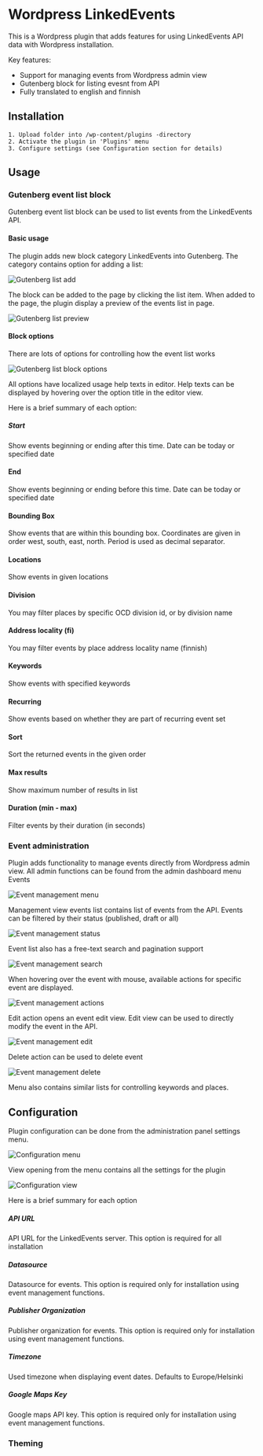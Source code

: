 # Wordpress LinkedEvents

This is a Wordpress plugin that adds features for using LinkedEvents API data with Wordpress installation.

Key features:

  - Support for managing events from Wordpress admin view
  - Gutenberg block for listing evesnt from API
  - Fully translated to english and finnish
  
## Installation

    1. Upload folder into /wp-content/plugins -directory
    2. Activate the plugin in 'Plugins' menu
    3. Configure settings (see Configuration section for details)

## Usage

### Gutenberg event list block

Gutenberg event list block can be used to list events from the LinkedEvents API.

#### Basic usage

The plugin adds new block category LinkedEvents into Gutenberg. The category contains option for adding a list:

![Gutenberg list add](https://static.metatavu.io/wordpress-linkedevents/gutenberg-list-add.png)

The block can be added to the page by clicking the list item. When added to the page, the plugin display a preview of the events list in page. 

![Gutenberg list preview](https://static.metatavu.io/wordpress-linkedevents/gutenberg-list-preview.png)

#### Block options

There are lots of options for controlling how the event list works 

![Gutenberg list block options](https://static.metatavu.io/wordpress-linkedevents/gutenberg-list-inspector.png)

All options have localized usage help texts in editor. Help texts can be displayed by hovering over the option title in the editor view.

Here is a brief summary of each option:

##### Start
Show events beginning or ending after this time. Date can be today or specified date

#### End
Show events beginning or ending before this time. Date can be today or specified date

#### Bounding Box
Show events that are within this bounding box. Coordinates are given in order west, south, east, north. Period is used as decimal separator.

#### Locations
Show events in given locations

#### Division
You may filter places by specific OCD division id, or by division name

#### Address locality (fi)
You may filter events by place address locality name (finnish)

#### Keywords
Show events with specified keywords

#### Recurring
Show events based on whether they are part of recurring event set

#### Sort
Sort the returned events in the given order

#### Max results
Show maximum number of results in list

#### Duration (min - max)
Filter events by their duration (in seconds)

### Event administration

Plugin adds functionality to manage events directly from Wordpress admin view. All admin functions can be found from the admin dashboard menu Events

![Event management menu](https://static.metatavu.io/wordpress-linkedevents/event-management-menu.png)

Management view events list contains list of events from the API. Events can be filtered by their status (published, draft or all)

![Event management status](https://static.metatavu.io/wordpress-linkedevents/event-management-status.png)

Event list also has a free-text search and pagination support

![Event management search](https://static.metatavu.io/wordpress-linkedevents/event-management-search.png)

When hovering over the event with mouse, available actions for specific event are displayed. 

![Event management actions](https://static.metatavu.io/wordpress-linkedevents/event-management-actions.png)

Edit action opens an event edit view. Edit view can be used to directly modify the event in the API.

![Event management edit](https://static.metatavu.io/wordpress-linkedevents/event-management-edit.png)

Delete action can be used to delete event

![Event management delete](https://static.metatavu.io/wordpress-linkedevents/event-management-delete.png)

Menu also contains similar lists for controlling keywords and places.

## Configuration

Plugin configuration can be done from the administration panel settings menu.

![Configuration menu](https://static.metatavu.io/wordpress-linkedevents/configuration-menu.png)

View opening from the menu contains all the settings for the plugin

![Configuration view](https://static.metatavu.io/wordpress-linkedevents/configuration-view.png)

Here is a brief summary for each option

##### API URL

API URL for the LinkedEvents server. This option is required for all installation

##### Datasource	

Datasource for events. This option is required only for installation using event management functions.

##### Publisher Organization	

Publisher organization for events. This option is required only for installation using event management functions.

##### Timezone	

Used timezone when displaying event dates. Defaults to Europe/Helsinki

##### Google Maps Key

Google maps API key. This option is required only for installation using event management functions.

### Theming
